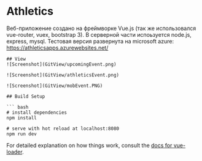 # Athletics

Веб-приложение создано на фреймворке Vue.js (так же использовался vue-router, vuex, bootstrap 3). В серверной части испоьзуется node.js, express, mysql. 
Тестовая версия развернута на microsoft azure: https://athleticsapps.azurewebsites.net/
```
## View
![Screenshot](GitView/upcomingEvent.png)

![Screenshot](GitView/athleticsEvent.png)

![Screenshot](GitView/mobEvent.PNG)

## Build Setup

``` bash
# install dependencies
npm install

# serve with hot reload at localhost:8080
npm run dev

```

For detailed explanation on how things work, consult the [docs for vue-loader](http://vuejs.github.io/vue-loader).
